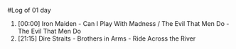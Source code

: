 #Log of 01 day

1. [00:00] Iron Maiden - Can I Play With Madness / The Evil That Men Do - The Evil That Men Do
1. [21:15] Dire Straits - Brothers in Arms - Ride Across the River
